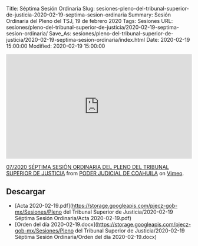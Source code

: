 Title: Séptima Sesión Ordinaria
Slug: sesiones-pleno-del-tribunal-superior-de-justicia-2020-02-19-septima-sesion-ordinaria
Summary: Sesión Ordinaria del Pleno del TSJ, 19 de febrero 2020
Tags: Sesiones
URL: sesiones/pleno-del-tribunal-superior-de-justicia/2020-02-19-septima-sesion-ordinaria/
Save_As: sesiones/pleno-del-tribunal-superior-de-justicia/2020-02-19-septima-sesion-ordinaria/index.html
Date: 2020-02-19 15:00:00
Modified: 2020-02-19 15:00:00


<div style="padding:56.25% 0 0 0;position:relative;"><iframe src="https://player.vimeo.com/video/392472927" style="position:absolute;top:0;left:0;width:100%;height:100%;" frameborder="0" allow="autoplay; fullscreen" allowfullscreen></iframe></div><script src="https://player.vimeo.com/api/player.js"></script>
<p><a href="https://vimeo.com/392472927">07/2020 S&Eacute;PTIMA SESI&Oacute;N ORDINARIA DEL PLENO DEL TRIBUNAL SUPERIOR DE JUSTICIA</a> from <a href="https://vimeo.com/user103229504">PODER JUDICIAL DE COAHUILA</a> on <a href="https://vimeo.com">Vimeo</a>.</p>



## Descargar


* [Acta 2020-02-19.pdf](https://storage.googleapis.com/pjecz-gob-mx/Sesiones/Pleno del Tribunal Superior de Justicia/2020-02-19 Séptima Sesión Ordinaria/Acta 2020-02-19.pdf)
* [Orden del día 2020-02-19.docx](https://storage.googleapis.com/pjecz-gob-mx/Sesiones/Pleno del Tribunal Superior de Justicia/2020-02-19 Séptima Sesión Ordinaria/Orden del día 2020-02-19.docx)


